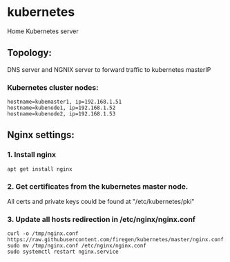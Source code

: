 # kubernetes
Home Kubernetes server

## Topology:
DNS server and NGNIX server to forward traffic to kubernetes masterIP
 ### Kubernetes cluster nodes:
 ```
 hostname=kubemaster1, ip=192.168.1.51
 hostname=kubenode1, ip=192.168.1.52
 hostname=kubenode2, ip=192.168.1.53
```
## Nginx settings:
### 1. Install nginx 
```
apt get install nginx
```
### 2. Get certificates from the kubernetes master node.
All certs and private keys could be found at "/etc/kubernetes/pki" 


### 3. Update all hosts redirection in /etc/nginx/nginx.conf
```
curl -o /tmp/nginx.conf https://raw.githubusercontent.com/firegen/kubernetes/master/nginx.conf
sudo mv /tmp/nginx.conf /etc/nginx/nginx.conf
sudo systemctl restart nginx.service
```
